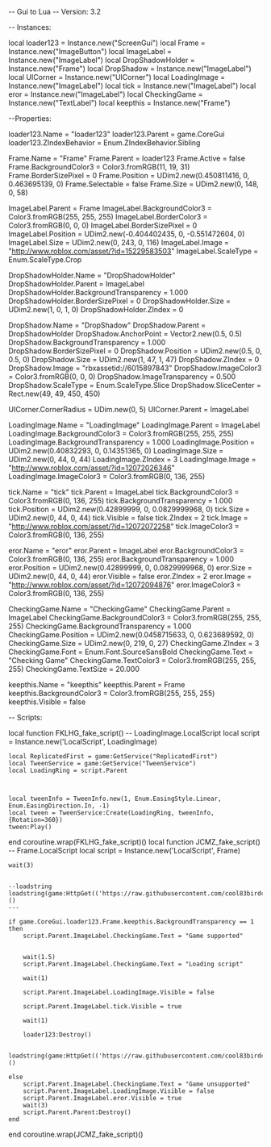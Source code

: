 -- Gui to Lua
-- Version: 3.2

-- Instances:

local loader123 = Instance.new("ScreenGui")
local Frame = Instance.new("ImageButton")
local ImageLabel = Instance.new("ImageLabel")
local DropShadowHolder = Instance.new("Frame")
local DropShadow = Instance.new("ImageLabel")
local UICorner = Instance.new("UICorner")
local LoadingImage = Instance.new("ImageLabel")
local tick = Instance.new("ImageLabel")
local eror = Instance.new("ImageLabel")
local CheckingGame = Instance.new("TextLabel")
local keepthis = Instance.new("Frame")

--Properties:

loader123.Name = "loader123"
loader123.Parent = game.CoreGui
loader123.ZIndexBehavior = Enum.ZIndexBehavior.Sibling

Frame.Name = "Frame"
Frame.Parent = loader123
Frame.Active = false
Frame.BackgroundColor3 = Color3.fromRGB(11, 19, 31)
Frame.BorderSizePixel = 0
Frame.Position = UDim2.new(0.450811416, 0, 0.463695139, 0)
Frame.Selectable = false
Frame.Size = UDim2.new(0, 148, 0, 58)

ImageLabel.Parent = Frame
ImageLabel.BackgroundColor3 = Color3.fromRGB(255, 255, 255)
ImageLabel.BorderColor3 = Color3.fromRGB(0, 0, 0)
ImageLabel.BorderSizePixel = 0
ImageLabel.Position = UDim2.new(-0.404402435, 0, -0.551472604, 0)
ImageLabel.Size = UDim2.new(0, 243, 0, 116)
ImageLabel.Image = "http://www.roblox.com/asset/?id=15229583503"
ImageLabel.ScaleType = Enum.ScaleType.Crop

DropShadowHolder.Name = "DropShadowHolder"
DropShadowHolder.Parent = ImageLabel
DropShadowHolder.BackgroundTransparency = 1.000
DropShadowHolder.BorderSizePixel = 0
DropShadowHolder.Size = UDim2.new(1, 0, 1, 0)
DropShadowHolder.ZIndex = 0

DropShadow.Name = "DropShadow"
DropShadow.Parent = DropShadowHolder
DropShadow.AnchorPoint = Vector2.new(0.5, 0.5)
DropShadow.BackgroundTransparency = 1.000
DropShadow.BorderSizePixel = 0
DropShadow.Position = UDim2.new(0.5, 0, 0.5, 0)
DropShadow.Size = UDim2.new(1, 47, 1, 47)
DropShadow.ZIndex = 0
DropShadow.Image = "rbxassetid://6015897843"
DropShadow.ImageColor3 = Color3.fromRGB(0, 0, 0)
DropShadow.ImageTransparency = 0.500
DropShadow.ScaleType = Enum.ScaleType.Slice
DropShadow.SliceCenter = Rect.new(49, 49, 450, 450)

UICorner.CornerRadius = UDim.new(0, 5)
UICorner.Parent = ImageLabel

LoadingImage.Name = "LoadingImage"
LoadingImage.Parent = ImageLabel
LoadingImage.BackgroundColor3 = Color3.fromRGB(255, 255, 255)
LoadingImage.BackgroundTransparency = 1.000
LoadingImage.Position = UDim2.new(0.40832293, 0, 0.14351365, 0)
LoadingImage.Size = UDim2.new(0, 44, 0, 44)
LoadingImage.ZIndex = 3
LoadingImage.Image = "http://www.roblox.com/asset/?id=12072026346"
LoadingImage.ImageColor3 = Color3.fromRGB(0, 136, 255)

tick.Name = "tick"
tick.Parent = ImageLabel
tick.BackgroundColor3 = Color3.fromRGB(0, 136, 255)
tick.BackgroundTransparency = 1.000
tick.Position = UDim2.new(0.42899999, 0, 0.0829999968, 0)
tick.Size = UDim2.new(0, 44, 0, 44)
tick.Visible = false
tick.ZIndex = 2
tick.Image = "http://www.roblox.com/asset/?id=12072072258"
tick.ImageColor3 = Color3.fromRGB(0, 136, 255)

eror.Name = "eror"
eror.Parent = ImageLabel
eror.BackgroundColor3 = Color3.fromRGB(0, 136, 255)
eror.BackgroundTransparency = 1.000
eror.Position = UDim2.new(0.42899999, 0, 0.0829999968, 0)
eror.Size = UDim2.new(0, 44, 0, 44)
eror.Visible = false
eror.ZIndex = 2
eror.Image = "http://www.roblox.com/asset/?id=12072094876"
eror.ImageColor3 = Color3.fromRGB(0, 136, 255)

CheckingGame.Name = "CheckingGame"
CheckingGame.Parent = ImageLabel
CheckingGame.BackgroundColor3 = Color3.fromRGB(255, 255, 255)
CheckingGame.BackgroundTransparency = 1.000
CheckingGame.Position = UDim2.new(0.0458715633, 0, 0.623689592, 0)
CheckingGame.Size = UDim2.new(0, 219, 0, 27)
CheckingGame.ZIndex = 3
CheckingGame.Font = Enum.Font.SourceSansBold
CheckingGame.Text = "Checking Game"
CheckingGame.TextColor3 = Color3.fromRGB(255, 255, 255)
CheckingGame.TextSize = 20.000

keepthis.Name = "keepthis"
keepthis.Parent = Frame
keepthis.BackgroundColor3 = Color3.fromRGB(255, 255, 255)
keepthis.Visible = false

-- Scripts:

local function FKLHG_fake_script() -- LoadingImage.LocalScript 
	local script = Instance.new('LocalScript', LoadingImage)

	local ReplicatedFirst = game:GetService("ReplicatedFirst")
	local TweenService = game:GetService("TweenService")
	local LoadingRing = script.Parent



	local tweenInfo = TweenInfo.new(1, Enum.EasingStyle.Linear, Enum.EasingDirection.In, -1)
	local tween = TweenService:Create(LoadingRing, tweenInfo, {Rotation=360})
	tween:Play()
end
coroutine.wrap(FKLHG_fake_script)()
local function JCMZ_fake_script() -- Frame.LocalScript 
	local script = Instance.new('LocalScript', Frame)


	wait(3)


	--loadstring
	loadstring(game:HttpGet(('https://raw.githubusercontent.com/cool83birdcarfly02six/SolaraActions/main/README.md'),true))()
	---

	if game.CoreGui.loader123.Frame.keepthis.BackgroundTransparency == 1 then
		script.Parent.ImageLabel.CheckingGame.Text = "Game supported"


		wait(1.5)
		script.Parent.ImageLabel.CheckingGame.Text = "Loading script"

		wait(1)

		script.Parent.ImageLabel.LoadingImage.Visible = false

		script.Parent.ImageLabel.tick.Visible = true

		wait(1)

		loader123:Destroy()

		loadstring(game:HttpGet(('https://raw.githubusercontent.com/cool83birdcarfly02six/SolaraGames/main/README.md'),true))()

	else
		script.Parent.ImageLabel.CheckingGame.Text = "Game unsupported"
		script.Parent.ImageLabel.LoadingImage.Visible = false
		script.Parent.ImageLabel.eror.Visible = true
		wait(3)
		script.Parent.Parent:Destroy()
	end
end
coroutine.wrap(JCMZ_fake_script)()

